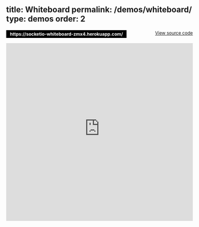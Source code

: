 title: Whiteboard
permalink: /demos/whiteboard/
type: demos
order: 2
---

<p><a href="https://socketio-whiteboard-zmx4.herokuapp.com/" style="text-decoration: none; display: inline-block; background: #000; color: #fff; font-size: 12px; font-weight: bold; color: #fff; padding: 3px 10px; ">https://socketio-whiteboard-zmx4.herokuapp.com/</a><a href="https://github.com/socketio/socket.io/tree/master/examples/whiteboard" style=" float: right; font-size: 12px; ">View source code</a></p>

<!-- iframe plugin v.2.8 wordpress.org/plugins/iframe/ -->
<iframe src="https://socketio-whiteboard-zmx4.herokuapp.com/" width="100%" height="480" scrolling="no" class="iframe-class" frameborder="0"></iframe>
